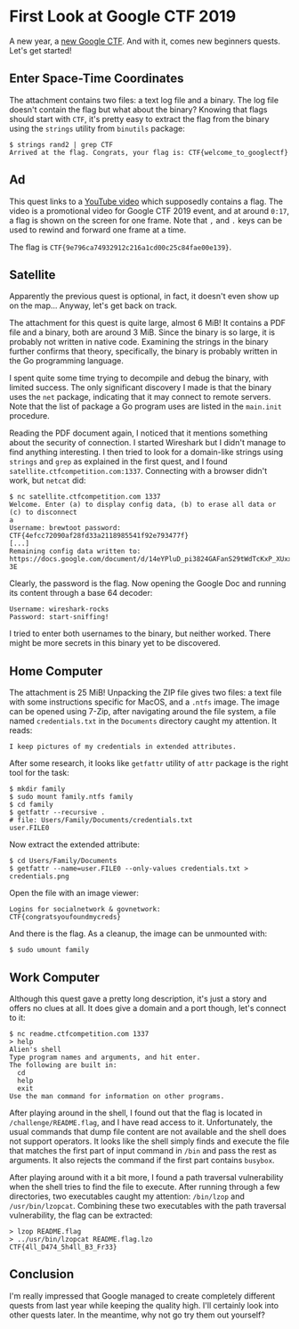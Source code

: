 # First Look at Google CTF 2019

A new year, a
[new Google CTF](https://security.googleblog.com/2019/05/google-ctf-2019-is-here.html).
And with it, comes new beginners quests. Let's get started!

## Enter Space-Time Coordinates

The attachment contains two files: a text log file and a binary. The log file
doesn't contain the flag but what about the binary? Knowing that flags should
start with `CTF`, it's pretty easy to extract the flag from the binary using
the `strings` utility from `binutils` package:

```
$ strings rand2 | grep CTF
Arrived at the flag. Congrats, your flag is: CTF{welcome_to_googlectf}
```

## Ad

This quest links to a
[YouTube video](https://www.youtube.com/watch?v=QzFuwljOj8Y) which supposedly
contains a flag. The video is a promotional video for Google CTF 2019 event,
and at around `0:17`, a flag is shown on the screen for one frame. Note that
`,` and `.` keys can be used to rewind and forward one frame at a time.

The flag is `CTF{9e796ca74932912c216a1cd00c25c84fae00e139}`.

## Satellite

Apparently the previous quest is optional, in fact, it doesn't even show up on
the map... Anyway, let's get back on track.

The attachment for this quest is quite large, almost 6 MiB! It contains a PDF
file and a binary, both are around 3 MiB. Since the binary is so large, it is
probably not written in native code. Examining the strings in the binary
further confirms that theory, specifically, the binary is probably written in
the Go programming language.

I spent quite some time trying to decompile and debug the binary, with limited
success. The only significant discovery I made is that the binary uses the
`net` package, indicating that it may connect to remote servers. Note that the
list of package a Go program uses are listed in the `main.init` procedure.

Reading the PDF document again, I noticed that it mentions something about the
security of connection. I started Wireshark but I didn't manage to find
anything interesting. I then tried to look for a domain-like strings using
`strings` and `grep` as explained in the first quest, and I found
`satellite.ctfcompetition.com:1337`. Connecting with a browser didn't work, but
`netcat` did:

```
$ nc satellite.ctfcompetition.com 1337
Welcome. Enter (a) to display config data, (b) to erase all data or (c) to disconnect
a
Username: brewtoot password: CTF{4efcc72090af28fd33a2118985541f92e793477f}
[...]
Remaining config data written to: https://docs.google.com/document/d/14eYPluD_pi3824GAFanS29tWdTcKxP_XUxx7e303-3E
```

Clearly, the password is the flag. Now opening the Google Doc and running its
content through a base 64 decoder:

```
Username: wireshark-rocks
Password: start-sniffing!
```

I tried to enter both usernames to the binary, but neither worked. There might
be more secrets in this binary yet to be discovered.

## Home Computer

The attachment is 25 MiB! Unpacking the ZIP file gives two files: a text file
with some instructions specific for MacOS, and a `.ntfs` image. The image can
be opened using 7-Zip, after navigating around the file system, a file named
`credentials.txt` in the `Documents` directory caught my attention. It reads:

```
I keep pictures of my credentials in extended attributes.
```

After some research, it looks like `getfattr` utility of `attr` package is the
right tool for the task:

```
$ mkdir family
$ sudo mount family.ntfs family
$ cd family
$ getfattr --recursive .
# file: Users/Family/Documents/credentials.txt
user.FILE0
```

Now extract the extended attribute:

```
$ cd Users/Family/Documents
$ getfattr --name=user.FILE0 --only-values credentials.txt > credentials.png
```

Open the file with an image viewer:

```
Logins for socialnetwork & govnetwork:
CTF{congratsyoufoundmycreds}
```

And there is the flag. As a cleanup, the image can be unmounted with:

```
$ sudo umount family
```

## Work Computer

Although this quest gave a pretty long description, it's just a story and
offers no clues at all. It does give a domain and a port though, let's connect
to it:

```
$ nc readme.ctfcompetition.com 1337
> help
Alien's shell
Type program names and arguments, and hit enter.
The following are built in:
  cd
  help
  exit
Use the man command for information on other programs.
```

After playing around in the shell, I found out that the flag is located in
`/challenge/README.flag`, and I have read access to it. Unfortunately, the
usual commands that dump file content are not available and the shell does not
support operators. It looks like the shell simply finds and execute the file
that matches the first part of input command in `/bin` and pass the rest as
arguments. It also rejects the command if the first part contains `busybox`.

After playing around with it a bit more, I found a path traversal
vulnerability when the shell tries to find the file to execute. After running
through a few directories, two executables caught my attention: `/bin/lzop` and
`/usr/bin/lzopcat`. Combining these two executables with the path traversal
vulnerability, the flag can be extracted:

```
> lzop README.flag
> ../usr/bin/lzopcat README.flag.lzo
CTF{4ll_D474_5h4ll_B3_Fr33}
```

## Conclusion

I'm really impressed that Google managed to create completely different quests
from last year while keeping the quality high. I'll certainly look into other
quests later. In the meantime, why not go try them out yourself?
